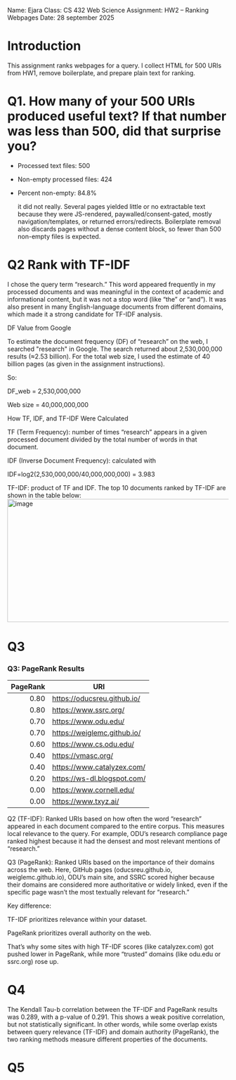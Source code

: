 Name: Ejara
Class: CS 432 Web Science
Assignment: HW2 – Ranking Webpages
Date: 28 september 2025

# Introduction
This assignment ranks webpages for a query. I collect HTML for 500 URIs from HW1, remove boilerplate, and prepare plain text for ranking.

# Q1.  How many of your 500 URIs produced useful text? If that number was less than 500, did that surprise you?
- Processed text files: 500  
- Non-empty processed files: 424  
- Percent non-empty: 84.8%

  it did not really. Several pages yielded little or no extractable text because they were JS-rendered, paywalled/consent-gated, mostly navigation/templates, or returned errors/redirects. Boilerplate removal also discards pages without a dense content block, so fewer than 500 non-empty files is expected.

# Q2  Rank with TF-IDF

 I chose the query term “research.”
This word appeared frequently in my processed documents and was meaningful in the context of academic and informational content, but it was not a stop word (like “the” or “and”). It was also present in many English-language documents from different domains, which made it a strong candidate for TF-IDF analysis.

DF Value from Google

To estimate the document frequency (DF) of “research” on the web, I searched "research" in Google. The search returned about 2,530,000,000 results (≈2.53 billion).
For the total web size, I used the estimate of 40 billion pages (as given in the assignment instructions).

So:

DF_web = 2,530,000,000

Web size = 40,000,000,000

How TF, IDF, and TF-IDF Were Calculated

TF (Term Frequency): number of times “research” appears in a given processed document divided by the total number of words in that document.

IDF (Inverse Document Frequency): calculated with

IDF=log2​(2,530,000,000/40,000,000,000​) = 3.983


TF-IDF: product of TF and IDF.
The top 10 documents ranked by TF-IDF are shown in the table below:
<img width="697" height="280" alt="image" src="https://github.com/user-attachments/assets/b6d46450-468d-4ed1-a6b5-49256d83dfe2" />

# Q3
### Q3: PageRank Results

| PageRank | URI |
|---------:|-----|
| 0.80 | https://oducsreu.github.io/ |
| 0.80 | https://www.ssrc.org/ |
| 0.70 | https://www.odu.edu/ |
| 0.70 | https://weiglemc.github.io/ |
| 0.60 | https://www.cs.odu.edu/ |
| 0.40 | https://vmasc.org/ |
| 0.40 | https://www.catalyzex.com/ |
| 0.20 | https://ws-dl.blogspot.com/ |
| 0.00 | https://www.cornell.edu/ |
| 0.00 | https://www.txyz.ai/ |

Q2 (TF-IDF): Ranked URIs based on how often the word “research” appeared in each document compared to the entire corpus. This measures local relevance to the query. For example, ODU’s research compliance page ranked highest because it had the densest and most relevant mentions of “research.”

Q3 (PageRank): Ranked URIs based on the importance of their domains across the web. Here, GitHub pages (oducsreu.github.io, weiglemc.github.io), ODU’s main site, and SSRC scored higher because their domains are considered more authoritative or widely linked, even if the specific page wasn’t the most textually relevant for “research.”

Key difference:

TF-IDF prioritizes relevance within your dataset.

PageRank prioritizes overall authority on the web.

That’s why some sites with high TF-IDF scores (like catalyzex.com) got pushed lower in PageRank, while more “trusted” domains (like odu.edu or ssrc.org) rose up.

# Q4
The Kendall Tau-b correlation between the TF-IDF and PageRank results was 0.289, with a p-value of 0.291. This shows a weak positive correlation, but not statistically significant. In other words, while some overlap exists between query relevance (TF-IDF) and domain authority (PageRank), the two ranking methods measure different properties of the documents.

# Q5 
